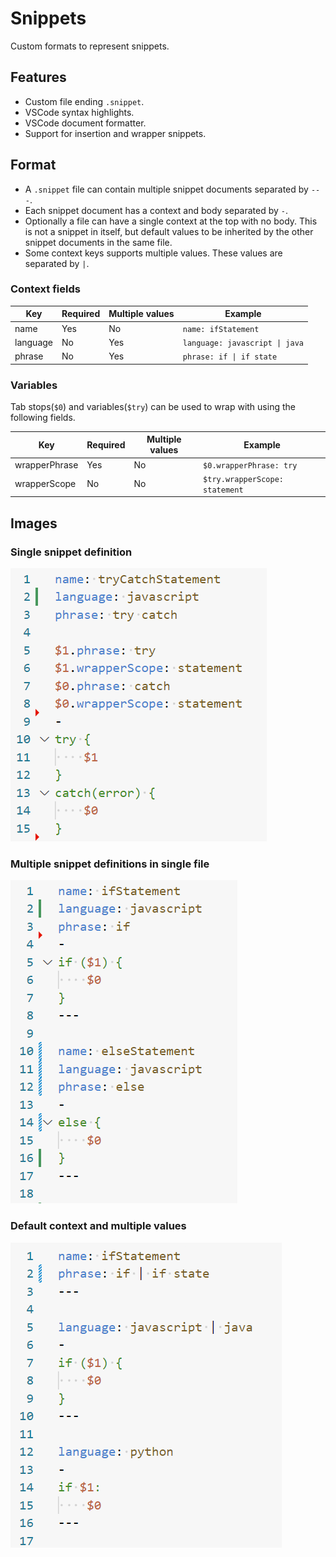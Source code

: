 # Snippets

Custom formats to represent snippets.

## Features

-   Custom file ending `.snippet`.
-   VSCode syntax highlights.
-   VSCode document formatter.
-   Support for insertion and wrapper snippets.

## Format

-   A `.snippet` file can contain multiple snippet documents separated by `---`.
-   Each snippet document has a context and body separated by `-`.
-   Optionally a file can have a single context at the top with no body. This is not a snippet in itself, but default values to be inherited by the other snippet documents in the same file.
-   Some context keys supports multiple values. These values are separated by `|`.

### Context fields

| Key      | Required | Multiple values | Example                        |
| -------- | -------- | --------------- | ------------------------------ |
| name     | Yes      | No              | `name: ifStatement`            |
| language | No       | Yes             | `language: javascript \| java` |
| phrase   | No       | Yes             | `phrase: if \| if state`       |

### Variables

Tab stops(`$0`) and variables(`$try`) can be used to wrap with using the following fields.

| Key           | Required | Multiple values | Example                        |
| ------------- | -------- | --------------- | ------------------------------ |
| wrapperPhrase | Yes      | No              | `$0.wrapperPhrase: try`        |
| wrapperScope  | No       | No              | `$try.wrapperScope: statement` |

## Images

### Single snippet definition

![snippets1](./images/snippets1.png)

### Multiple snippet definitions in single file

![snippets2](./images/snippets2.png)

### Default context and multiple values

![snippets3](./images/snippets3.png)
